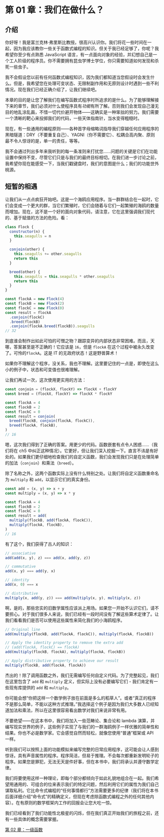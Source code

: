 # 第 01 章：我们在做什么？

## 介绍

你好呀！我是富兰克林·弗里斯比教授。很高兴认识你。我们将花一些时间在一起，因为我应该教你一些关于函数式编程的知识。但关于我已经足够了，你呢？我希望你至少有点熟悉 JavaScript 语言，有一点面向对象的经验，并幻想自己是一个工人阶级的程序员。你不需要拥有昆虫学博士学位，你只需要知道如何发现和杀死一些虫子。

我不会假设您以前有任何函数式编程知识，因为我们都知道当您假设时会发生什么。但是，我希望您在处理可变状态、无限制副作用和无原则设计时遇到一些不利情况。现在我们已经正确介绍了，让我们继续吧。

本章的目的是让您了解我们在编写函数式程序时所追求的是什么。为了能够理解接下来的章节，我们必须对什么使程序具有*功能*有所了解。否则我们会发现自己漫无目的地乱涂乱画，不惜一切代价避开物体——这确实是一种笨拙的努力。我们需要一个清晰的靶心来投掷我们的代码，一些天体指南针，当水变得粗糙时。

现在，有一些通用的编程原则——各种首字母缩略词指导我们穿越任何应用程序的黑暗隧道：DRY（不要重复自己）、YAGNI（你不需要它）、松耦合高内聚、原则最不令人惊讶的是，单一的责任，等等。

我不会通过列出多年来我听到的每一条准则来打扰您......问题的关键是它们在功能设置中保持不变，尽管它们只是与我们的最终目标相切。在我们进一步讨论之前，我希望你现在能感受一下，当我们戳键盘时，我们的意图是什么；我们的功能世外桃源。

<!--BREAK-->

## 短暂的相遇

让我们从一点点疯狂开始吧。这是一个海鸥应用程序。当一群群结合在一起时，它们会变成一个更大的群，当它们繁殖时，它们会随着与它们一起繁殖的海鸥的数量而增加。现在，这不是一个好的面向对象代码，请注意，它在这里强调我们现代的、基于赋值的方法的危险。看：

```js
class Flock {
  constructor(n) {
    this.seagulls = n
  }

  conjoin(other) {
    this.seagulls += other.seagulls
    return this
  }

  breed(other) {
    this.seagulls = this.seagulls * other.seagulls
    return this
  }
}

const flockA = new Flock(4)
const flockB = new Flock(2)
const flockC = new Flock(0)
const result = flockA
  .conjoin(flockC)
  .breed(flockB)
  .conjoin(flockA.breed(flockB)).seagulls
// 32
```

到底谁会制作出如此可怕的可憎之物？跟踪变异的内部状态非常困难。而且，天哪，答案甚至是不正确的！它应该是 `16`，但是 `flockA` 在这个过程中被永久改变了。可怜的`flockA`。这是 IT 的无政府状态！这是野兽算术！

如果你不理解这个程序，没关系，我也不理解。这里要记住的一点是，即使在这么小的例子中，状态和可变值也很难理解。

让我们再试一次，这次使用更实用的方法：

```js
const conjoin = (flockX, flockY) => flockX + flockY
const breed = (flockX, flockY) => flockX * flockY

const flockA = 4
const flockB = 2
const flockC = 0
const result = conjoin(
  breed(flockB, conjoin(flockA, flockC)),
  breed(flockA, flockB),
)
// 16
```

嗯，这次我们得到了正确的答案。用更少的代码。函数嵌套有点令人困惑……（我们将在 ch5 中纠正这种情况）。它更好，但让我们深入挖掘一下。直言不讳是有好处的。如果我们更仔细地检查我们的自定义函数，我们会发现我们只是在处理简单的加法（`conjoin`）和乘法（`breed`）。

除了名称之外，这两个函数实际上没有什么特别之处。让我们将自定义函数重命名为 `multiply` 和 `add`，以显示它们的真实身份。

```js
const add = (x, y) => x + y
const multiply = (x, y) => x * y

const flockA = 4
const flockB = 2
const flockC = 0
const result = add(
  multiply(flockB, add(flockA, flockC)),
  multiply(flockA, flockB),
)
// 16
```

有了这个，我们获得了古人的知识：

```js
// associative
add(add(x, y), z) === add(x, add(y, z))

// commutative
add(x, y) === add(y, x)

// identity
add(x, 0) === x

// distributive
multiply(x, add(y, z)) === add(multiply(x, y), multiply(x, z))
```

啊，是的，那些忠实的旧数学属性应该派上用场。如果您一开始不认识它们，请不要担心。对于我们很多人来说，我们已经有一段时间没有了解这些算术定律了。让我们看看我们是否可以使用这些属性来简化我们的小海鸥程序。

```js
// Original line
add(multiply(flockB, add(flockA, flockC)), multiply(flockA, flockB))

// Apply the identity property to remove the extra add
// (add(flockA, flockC) == flockA)
add(multiply(flockB, flockA), multiply(flockA, flockB))

// Apply distributive property to achieve our result
multiply(flockB, add(flockA, flockA))
```

杰出的！除了调用函数之外，我们无需编写任何自定义代码。为了完整起见，我们在这里包含了 `add` 和 `multiply` 定义，但实际上没有必要编写它们 - 我们肯定有一些现有库提供的 `add` 和 `multiply`。

你可能会想“你把这样一个数学例子放在前面是多么的稻草人”。或者“真正的程序不是那么简单，不能以这种方式推理。”我选择这个例子是因为我们大多数人已经知道加法和乘法，所以在这里很容易看出数学对我们来说非常有用。

不要绝望——在这本书中，我们将加入一些范畴论、集合论和 lambda 演算，并编写现实世界的例子，这些例子实现了与我们的一群海鸥例子一样优雅的简单性和结果。你也不必是数学家。它会感觉自然而轻松，就像您使用“普通”框架或 API 一样。

听到我们可以按照上面的功能模拟来编写完整的日常应用程序，这可能会让人感到惊讶。具有声音属性的程序。程序简洁，但易于推理。不会每次都重新发明轮子的程序。如果您是罪犯，无法无天是件好事，但在本书中，我们将承认并遵守数学定律。

我们将要使用这样一种理论，即每个部分都倾向于如此礼貌地组合在一起。我们希望用通用的、可组合的位来表示我们的特定问题，然后利用它们的属性为我们自己谋取私利。它比命令式编程的“任何事情都行”方法需要更多的纪律（我们将在本书后面详细介绍“命令式”的精确定义，但现在考虑除函数式编程之外的任何其他内容）。在有原则的数学框架内工作的回报会让您大吃一惊。

我们已经看到了我们功能性北极星的闪烁，但在我们真正开始我们的旅程之前，还有一些具体的概念需要掌握。

[第 02 章：一级函数](ch02.md)
